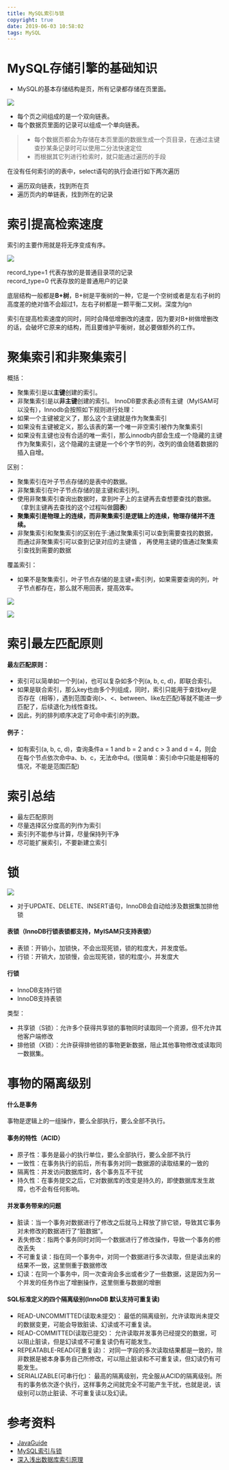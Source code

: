 ```yaml
---
title: MySQL索引与锁
copyright: true
date: 2019-06-03 10:58:02
tags: MySQL
---
```


# MySQL存储引擎的基础知识
- MySQL的基本存储结构是页，所有记录都存储在页里面。

![](https://user-gold-cdn.xitu.io/2018/7/23/164c6d7a53b78847?imageView2/0/w/1280/h/960/format/webp/ignore-error/1)

- 每个页之间组成的是一个双向链表。
- 每个数据页里面的记录可以组成一个单向链表。
> - 每个数据页都会为存储在本页里面的数据生成一个页目录，在通过主键查抄某条记录时可以使用二分法快速定位
>- 而根据其它列进行检索时，就只能通过遍历的手段


在没有任何索引的的表中，select语句的执行会进行如下两次遍历
- 遍历双向链表，找到所在页
- 遍历页内的单链表，找到所在的记录

<!--more-->

# 索引提高检索速度
索引的主要作用就是将无序变成有序。

![](https://user-gold-cdn.xitu.io/2018/7/23/164c6d7a5663f62b?imageView2/0/w/1280/h/960/format/webp/ignore-error/1)

record_type=1 代表存放的是普通目录项的记录  
record_type=0 代表存放的是普通用户的记录

底层结构一般都是**B+树**，B+树是平衡树的一种，它是一个空树或者是左右子树的高度差的绝对值不会超过1，左右子树都是一颗平衡二叉树。深度为lgn

索引在提高检索速度的同时，同时会降低增删改的速度，因为要对B+树做增删改的话，会破坏它原来的结构，而且要维护平衡树，就必要做额外的工作。

# 聚集索引和非聚集索引
概括：
- 聚集索引是以**主键**创建的索引。
- 非聚集索引是以**非主键**创建的索引。
InnoDB要求表必须有主键（MyISAM可以没有），Innodb会按照如下规则进行处理：
- 如果一个主键被定义了，那么这个主键就是作为聚集索引
- 如果没有主键被定义，那么该表的第一个唯一非空索引被作为聚集索引
- 如果没有主键也没有合适的唯一索引，那么innodb内部会生成一个隐藏的主键作为聚集索引，这个隐藏的主键是一个6个字节的列，改列的值会随着数据的插入自增。

区别：
- 聚集索引在叶子节点存储的是表中的数据。
- 非聚集索引在叶子节点存储的是主键和索引列。
- 使用非聚集索引查询出数据时，拿到叶子上的主键再去查想要查找的数据。（拿到主键再去查找的这个过程叫做**回表**）
- **聚集索引是物理上的连续，而非聚集索引是逻辑上的连续，物理存储并不连续。**
- 非聚集索引和聚集索引的区别在于:通过聚集索引可以查到需要查找的数据， 而通过非聚集索引可以查到记录对应的主键值 ， 再使用主键的值通过聚集索引查找到需要的数据

覆盖索引：
- 如果不是聚集索引，叶子节点存储的是主键+索引列，如果需要查询的列，叶子节点都存在，那么就不用回表，提高效率。

![](https://pic1.zhimg.com/80/v2-ef9b5d5d6407d80b937ca19d6be9dadc_hd.jpg)

![](https://img-blog.csdn.net/20170730213729731)

# 索引最左匹配原则
#### 最左匹配原则：

- 索引可以简单如一个列(a)，也可以复杂如多个列(a, b, c, d)，即联合索引。
- 如果是联合索引，那么key也由多个列组成，同时，索引只能用于查找key是否存在（相等），遇到范围查询(>、<、between、like左匹配)等就不能进一步匹配了，后续退化为线性查找。
- 因此，列的排列顺序决定了可命中索引的列数。

#### 例子：

- 如有索引(a, b, c, d)，查询条件a = 1 and b = 2 and c > 3 and d = 4，则会在每个节点依次命中a、b、c，无法命中d。(很简单：索引命中只能是相等的情况，不能是范围匹配)


# 索引总结
- 最左匹配原则
- 尽量选择区分度高的列作为索引
- 索引列不能参与计算，尽量保持列干净
- 尽可能扩展索引，不要新建立索引


# 锁

![](https://user-gold-cdn.xitu.io/2018/7/23/164c6d7ae44d8ac6?imageView2/0/w/1280/h/960/format/webp/ignore-error/1)

- 对于UPDATE、DELETE、INSERT语句，InnoDB会自动给涉及数据集加排他锁

#### 表锁（InnoDB行锁表锁都支持，MyISAM只支持表锁）
- 表锁：开销小，加锁快，不会出现死锁，锁的粒度大，并发度低。
- 行锁：开销大，加锁慢，会出现死锁，锁的粒度小，并发度大

#### 行锁
- InnoDB支持行锁
- InnoDB支持表锁

类型：
- 共享锁（S锁）：允许多个获得共享锁的事物同时读取同一个资源，但不允许其他客户端修改
- 排他锁（X锁）：允许获得排他锁的事物更新数据，阻止其他事物修改或读取同一数据集。

# 事物的隔离级别
#### 什么是事务
事物是逻辑上的一组操作，要么全部执行，要么全部不执行。

#### 事务的特性（ACID）
- 原子性：事务是最小的执行单位，要么全部执行，要么全部不执行
- 一致性：在事务执行的前后，所有事务对同一数据源的读取结果的一致的
- 隔离性：并发访问数据库时，各个事务互不干扰
- 持久性：在事务提交之后，它对数据库的改变是持久的，即使数据库发生故障，也不会有任何影响。

#### 并发事务带来的问题
- 脏读：当一个事务对数据进行了修改之后就马上释放了排它锁，导致其它事务对未修改的数据进行了“脏数据”。
- 丢失修改：指两个事务同时对同一个数据进行了修改操作，导致一个事务的修改丢失
- 不可重复读：指在同一个事务中，对同一个数据进行多次读取，但是读出来的结果不一致，这里侧重于数据修改
- 幻读：在同一个事务中，同一次查询会多出或者少了一些数据，这是因为另一个并发的任务作出了增删操作，这里侧重与数据的增删

#### SQL标准定义的四个隔离级别(InnoDB 默认支持可重复读)
- READ-UNCOMMITTED(读取未提交)： 最低的隔离级别，允许读取尚未提交的数据变更，可能会导致脏读、幻读或不可重复读。
- READ-COMMITTED(读取已提交)： 允许读取并发事务已经提交的数据，可以阻止脏读，但是幻读或不可重复读仍有可能发生。
- REPEATABLE-READ(可重复读)： 对同一字段的多次读取结果都是一致的，除非数据是被本身事务自己所修改，可以阻止脏读和不可重复读，但幻读仍有可能发生。
- SERIALIZABLE(可串行化)： 最高的隔离级别，完全服从ACID的隔离级别。所有的事务依次逐个执行，这样事务之间就完全不可能产生干扰，也就是说，该级别可以防止脏读、不可重复读以及幻读。


# 参考资料
- [JavaGuide](https://github.com/Snailclimb/JavaGuide/tree/master/docs/database)  
- [MySQL索引与锁](https://juejin.im/post/5b55b842f265da0f9e589e79)  
- [深入浅出数据库索引原理](https://zhuanlan.zhihu.com/p/23624390)  
